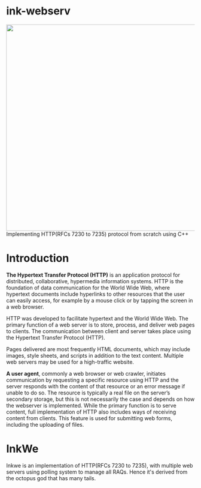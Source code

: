 # ink-webserv
<img height="550px" width="2000px" src="https://www.wallpaperflare.com/static/288/670/468/whispers-of-the-old-gods-hearthstone-n-zoth-monster-wallpaper.jpg" />
Implementing HTTP(RFCs 7230 to 7235) protocol from scratch using C++ 

# Introduction
  <b>The Hypertext Transfer Protocol (HTTP)</b> is an application protocol for distributed, collaborative, hypermedia information systems.
HTTP is the foundation of data communication for the World Wide Web, where hypertext documents include hyperlinks to other resources that the user can easily access, for example by a mouse click or by tapping the screen in a web browser.

  HTTP was developed to facilitate hypertext and the World Wide Web.
The primary function of a web server is to store, process, and deliver web pages to clients.
The communication between client and server takes place using the Hypertext Transfer
Protocol (HTTP).

  Pages delivered are most frequently HTML documents, which may include images,
style sheets, and scripts in addition to the text content. Multiple web servers may be used for a high-traffic website.

  <b>A user agent</b>, commonly a web browser or web crawler, initiates communication by
requesting a specific resource using HTTP and the server responds with the content of
that resource or an error message if unable to do so. The resource is typically a real file
on the server’s secondary storage, but this is not necessarily the case and depends on how
the webserver is implemented.
  While the primary function is to serve content, full implementation of HTTP also includes ways of receiving content from clients. This feature is used for submitting web
forms, including the uploading of files.

# InkWe
  Inkwe is an implementation of HTTP(RFCs 7230 to 7235), with multiple web servers using polling system to manage all RAQs. Hence it's derived from the octopus god that has many tails.

